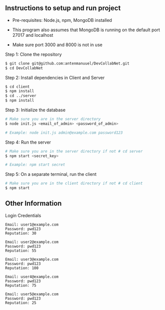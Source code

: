 ## Instructions to setup and run project

- Pre-requisites: Node.js, npm, MongoDB installed

- This program also assumes that MongoDB is running on the default port 27017 and localhost

- Make sure port 3000 and 8000 is not in use

Step 1: Clone the repository

```bash
$ git clone git@github.com:antenmanuuel/DevCollabNet.git
$ cd DevCollabNet
```


Step 2: Install dependencies in Client and Server

```bash
$ cd client
$ npm install
$ cd ../server
$ npm install
```


Step 3: Initialize the database

```bash
# Make sure you are in the server directory
$ node init.js <email_of_admin> <password_of_admin>

# Example: node init.js admin@example.com password123
```
Step 4: Run the server

```bash
# Make sure you are in the server directory if not # cd server
$ npm start <secret_key>

# Example: npm start secret
```


Step 5: On a separate terminal, run the client

```bash
# Make sure you are in the client directory if not # cd client
$ npm start
```

## Other Information

Login Credentials

```
Email: user1@example.com
Password: pwd123
Reputation: 30

Email: user2@example.com
Password: pwd123
Reputation: 55

Email: user3@example.com
Password: pwd123
Reputation: 100

Email: user4@example.com
Password: pwd123
Reputation: 75

Email: user5@example.com
Password: pwd123
Reputation: 25
```


